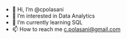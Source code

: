 - 👋 Hi, I’m @cpolasani
- 👀 I’m interested in Data Analytics 
- 🌱 I’m currently learning SQL
- 📫 How to reach me c.polasani@gmail.com 

<!---
cpolasani/cpolasani is a ✨ special ✨ repository because its `README.md` (this file) appears on your GitHub profile.
You can click the Preview link to take a look at your changes.
--->
